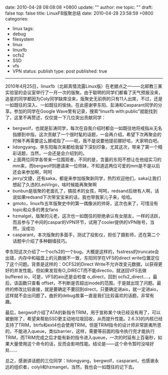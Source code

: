 date: 2010-04-28 08:08:08 +0800
update: ""
author: me
topic: ""
draft: false
top: false
title: LinuxFB版聚总结
date: 2010-04-28 23:58:59 +0800
categories:
- linux
tags:
- debug
- filesystem
- linux
- linuxfb
- ocfs2
- SSD
- vfs
- VPN
status: publish
type: post
published: true
---
<p>2010年4月25日，linuxfb（北邮真情流露Linux版）在老据点之一——北邮教三某实验室的会议室举行了一月一次的版聚。由于聪明的同学们都看了天气预报没来，追星的同学都因为Coly同学缺席没来，版聚史无前例的只有11人出席，不过，还是一如既往的深入、一如既往的愉快。在此感谢李东阳、彭涛和Casparant同学的分享。参加的同学在Google Wave里有记录，搜索“linuxfb with:public”就能找到了，这里不再赘述，仅仅提一下几位突出贡献同学：</p>

<ul>

<li>bergwolf，也就是彭涛同学，每次在自我介绍时都会一如既往地将戒指从无名指挪到中指，这次贡献了一个很时髦的话题，一会再介绍，希望下次再聚会的时候不再需要这么挪戒指了——呃，我不是说要他提前挪好哈，大家明白吧。</li>

<li>lidongyang，李东阳每次来都给我留下深刻印象，尤其这次，带来了第一个精彩话题，当然，一会还是会介绍到的。</li>

<li>上面两位同学各带来一位围观者，不同的是，含蓄的东阳不想让在他组实习的mm来，而bergwolf则邀请来一位师妹，不知道这两位可爱的mm是不是以后还会来参加啊，呵呵</li>

<li>jerry/文捷，还有saka，都是来参加版聚新同学，热烈欢迎他们，saka让我们想起了久违的LeoVirgo，啥时候能再聚聚啊</li>

<li>bunbun是版聚的老面孔了，搞技术的女孩，呵呵，redsand后继有人啊，话说如果redsand下次带宝宝来的话，我也带我家儿子来，哈哈。</li>

<li>gmoto，linuxfb五年版聚史中的第一偶像派的帅哥，这次也来了，可惜没有topic和众多的男女fans</li>

<li>hzmalgel，版聚的元老，这次也一如既往的拒绝承认有女朋友，一样的活跃，而且参与了中间的caspar的VPN环节，试用了cooler提供的VPN账号，当然，没成功</li>

<li>casparant，本次版聚的多面手，测试了投影仪，担任了摄影师，还在第二个话题中介绍了多种翻墙技巧。</li>

</ul>

<p>李东阳这次介绍了一个ocfs2的一个bug，大概是这样的，fsstress的truncate会出错，内存中和磁盘上的元数据不一致，东阳同学在VFS的direct write位置定位了这个问题。背景是这样的：OCFS2的Direct Write不允许改变元数据，以获得更好的并发性能。但如果发现有O_DIRECT而不能directio，就送回VFS去做buffered io，可是，VFS的aio还是会检查 o_direct，回到 ocfs2_direct....，最后，该函数只查看 offset，不判断是否超出inode的范围，于是就出现了问题。最终的修改比较直接，就是要确定不要回到direct，只要确定进aio，就一定进aio，这样就不会出问题了。曲折的debug故事一直是我们比较喜欢的话题，非常有趣。</p>

<p>最后，bergwolf介绍了ATA的新指令TRIM，用于宣称某个块已经没有用了，可以被删除了，希望来帮助SSD更主动地垃圾回收，从而提升性能。2.6.33的内核已经支持了TRIM，btrfs和ext4也会使用TRIM。但是TRIM指令的设计师非常匪夷所思的，不能进入queue，类似barrier，这样，需要等前面的指令执行完才能执行TRIM，而TRIM完成之后才能有新的指令进入queue，一次的时延有上百毫秒，如果大量使用这个命令的话，反而会影响性能。结论是——这个命令暂时没啥好处……</p>

<p>总之，感谢讲话题的三位同学：lidongyang，bergwolf，casparant，也感谢永远的组织者，colyli和hzmangel，当然，我也会一如既往的记下去。</p>
